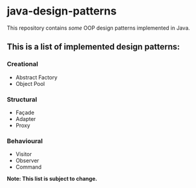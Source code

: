 # java-design-patterns

This repository contains *some* OOP design patterns implemented in Java.

## This is a list of implemented design patterns:

### Creational

- Abstract Factory
- Object Pool

### Structural

- Façade
- Adapter
- Proxy

### Behavioural

- Visitor
- Observer
- Command




**Note: This list is subject to change.**

